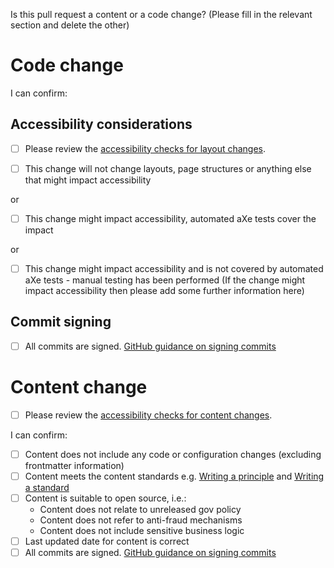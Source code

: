 Is this pull request a content or a code change? (Please fill in the relevant section and delete the other)

# Code change
I can confirm:
## Accessibility considerations
- [ ] Please review the [accessibility checks for layout changes](https://github.com/UKHomeOffice/engineering-guidance-and-standards/blob/main/technical-docs/accessibility/layout-checks.md).

- [ ] This change will not change layouts, page structures or anything else that might impact accessibility

or
- [ ] This change might impact accessibility, automated aXe tests cover the impact

or
- [ ] This change might impact accessibility and is not covered by automated aXe tests - manual testing has been performed
(If the change might impact accessibility then please add some further information here)

## Commit signing

- [ ] All commits are signed. [GitHub guidance on signing commits](https://docs.github.com/en/authentication/managing-commit-signature-verification)

# Content change 
- [ ] Please review the [accessibility checks for content changes](https://github.com/UKHomeOffice/engineering-guidance-and-standards/blob/main/technical-docs/accessibility/content-checks.md).

I can confirm:
- [ ] Content does not include any code or configuration changes (excluding frontmatter information)
- [ ] Content meets the content standards
e.g. [Writing a principle](https://engineering.homeoffice.gov.uk/standards/writing-a-principle/) and [Writing a standard](https://engineering.homeoffice.gov.uk/standards/writing-a-standard/)
- [ ] Content is suitable to open source, i.e.:
    - Content does not relate to unreleased gov policy
    - Content does not refer to anti-fraud mechanisms
    - Content does not include sensitive business logic
- [ ] Last updated date for content is correct
- [ ] All commits are signed. [GitHub guidance on signing commits](https://docs.github.com/en/authentication/managing-commit-signature-verification)
